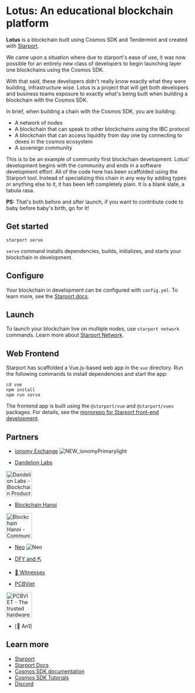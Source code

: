 # Lotus: An educational blockchain platform

**Lotus** is a blockchain built using Cosmos SDK and Tendermint and created with [Starport](https://github.com/tendermint/starport).

We came upon a situation where due to starport's ease of use, it was now possible for an entirely new class of developers to begin launching layer one blockchains using the Cosmos SDK.

With that said, these developers didn't really know exactly what they were building, infrastructure wise. Lotus is a project that will get both developers and business teams exposure to exactly what's being built when building a blockchain with the Cosmos SDK.

In brief, when building a chain with the Cosmos SDK, you are building:

* A network of nodes
* A blockchain that can speak to other blockchains using the IBC protocol
* A blockchain that can access liquidity from day one by connecting to dexes in the cosmos ecosystem
* A sovereign community

This is to be an example of community first blockchain development. Lotus' development begins with the community and ends in a software development effort. All of the code here has been scaffolded using the Starport tool. Instead of specializing this chain in any way by adding types or anything else to it, it has been left completely plain. It is a blank slate, a tabula rasa.

**PS:** That's both before and after launch, if you want to contribute code to baby before baby's birth, go for it!

## Get started

```
starport serve
```

`serve` command installs dependencies, builds, initializes, and starts your blockchain in development.

## Configure

Your blockchain in development can be configured with `config.yml`. To learn more, see the [Starport docs](https://docs.starport.network).

## Launch

To launch your blockchain live on multiple nodes, use `starport network` commands. Learn more about [Starport Network](https://github.com/tendermint/spn).

## Web Frontend

Starport has scaffolded a Vue.js-based web app in the `vue` directory. Run the following commands to install dependencies and start the app:

```
cd vue
npm install
npm run serve
```

The frontend app is built using the `@starport/vue` and `@starport/vuex` packages. For details, see the [monorepo for Starport front-end development](https://github.com/tendermint/vue).


## Partners
- [ionomy Exchange](https://ionomy.com/)
![NEW_ionomyPrimarylight](https://user-images.githubusercontent.com/71132155/118725842-78ba8d00-b7fe-11eb-95cb-71cfffa0941e.png)

- [Dandelion Labs](https://dandelionlabs.io/)
<img alt="Dandelion Labs - Blockchain Product and Research Agency" src="https://dandelionlabs.io/wp-content/uploads/2021/05/logo-dandelion-labs@4x.png" height="70px">

- [Blockchain Hanoi](https://blockchainhanoi.org/)
<img alt="Blockchain Hanoi - Community and Events" src="https://blockchainhanoi.org/wp-content/uploads/2021/05/blockchain_hanoi_logo@4x.png" height="70px">

- [Neo](https://neo.co/) <img alt="Neo" src="https://media-exp3.licdn.com/dms/image/C560BAQFMvXAcjdLhvQ/company-logo_200_200/0/1602110473139?e=2159024400&v=beta&t=RCp7MbF5AwUsr43rO9BpzpcH3r7KnNl2NHAkMnT7TDU">

- [DFY and ⛏️](https://defi.com.vm)

- [🤬 Witnesses](https://ecosynthesizer.com/blurt/witnesses)

- [PCBViet](https://pcbviet.com/)
<img alt="PCBVIET - The trusted hardware design partner" src="https://pcbviet.com/wp-content/uploads/2020/02/cropped-PCBViet_logo_350x70-1.png" height="70px">

- [👟 An1]


## Learn more

- [Starport](https://github.com/tendermint/starport)
- [Starport Docs](https://docs.starport.network)
- [Cosmos SDK documentation](https://docs.cosmos.network)
- [Cosmos SDK Tutorials](https://tutorials.cosmos.network)
- [Discord](https://discord.gg/W8trcGV)

